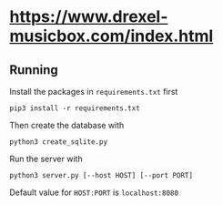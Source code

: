 # https://www.drexel-musicbox.com/index.html

## Running

Install the packages in `requirements.txt` first

```
pip3 install -r requirements.txt
```

Then create the database with 

```
python3 create_sqlite.py
```

Run the server with

```
python3 server.py [--host HOST] [--port PORT]
```

Default value for `HOST:PORT` is `localhost:8080`

